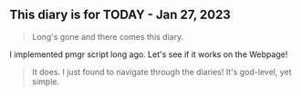 ## This diary is for TODAY - Jan 27, 2023

> Long's gone and there comes this diary.

I implemented pmgr script long ago.
Let's see if it works on the Webpage!

> It does. I just found <C-Up><C-Down> to navigate through the diaries!
It's god-level, yet simple.
